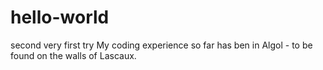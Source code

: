 # hello-world
second very first try
My coding experience so far has ben in Algol - to be found on the walls of Lascaux.
